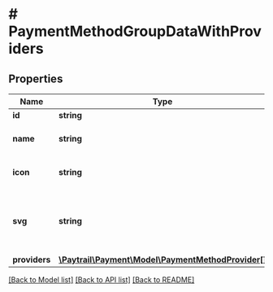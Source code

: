 # # PaymentMethodGroupDataWithProviders

## Properties

Name | Type | Description | Notes
------------ | ------------- | ------------- | -------------
**id** | **string** | ID of the group |
**name** | **string** | Localized name of the group |
**icon** | **string** | URL to the group PNG icon |
**svg** | **string** | URL to the group SVG icon (recommended to be used instead if PNG) |
**providers** | [**\Paytrail\Payment\Model\PaymentMethodProvider[]**](PaymentMethodProvider.md) |  |

[[Back to Model list]](../../README.md#models) [[Back to API list]](../../README.md#endpoints) [[Back to README]](../../README.md)
